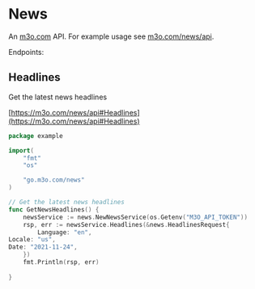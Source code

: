 # News

An [m3o.com](https://m3o.com) API. For example usage see [m3o.com/news/api](https://m3o.com/news/api).

Endpoints:

## Headlines

Get the latest news headlines


[https://m3o.com/news/api#Headlines](https://m3o.com/news/api#Headlines)

```go
package example

import(
	"fmt"
	"os"

	"go.m3o.com/news"
)

// Get the latest news headlines
func GetNewsHeadlines() {
	newsService := news.NewNewsService(os.Getenv("M3O_API_TOKEN"))
	rsp, err := newsService.Headlines(&news.HeadlinesRequest{
		Language: "en",
Locale: "us",
Date: "2021-11-24",
	})
	fmt.Println(rsp, err)
	
}
```
